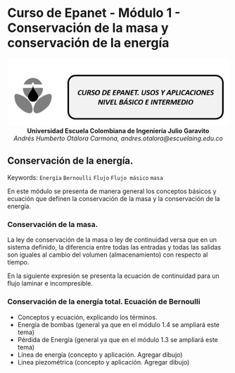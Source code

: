 # Curso de Epanet - Módulo 1 - Conservación de la masa y conservación de la energía 

<div align="center">
  <img src="https://github.com/AndresOtalora92/CursoEpanetBasico-Intermedio/blob/5e4e6f45e715bf4b5054fa289e045ede8dc073c9/.jpg/IconoEpanetV3.png" width="600px">
</div>

<div align="center">
<b> Universidad Escuela Colombiana de Ingeniería Julio Garavito</b>
<br><i>Andrés Humberto Otálora Carmona, andres.otalora@escuelaing.edu.co </i>
</div>

## Conservación de la energía. 
 
Keywords: `Energía` `Bernoulli` `Flujo` `Flujo másico` `masa`

En este módulo se presenta de manera general los conceptos básicos y ecuación que definen la conservación de la masa y la conservación de la energía.

### Conservación de la masa.

La ley de conservación de la masa o ley de continuidad versa que en un sistema definido, la diferencia entre todas las entradas y todas las salidas son iguales al cambio del volumen (almacenamiento) con respecto al tiempo.

En la siguiente expresión se presenta la ecuación de continuidad para un flujo laminar e incompresible.



### Conservación de la energía total. Ecuación de Bernoulli

- Conceptos y ecuación, explicando los términos.
- Energía de bombas (general ya que en el módulo 1.4 se ampliará este  tema)
- Pérdida de Energía (general ya que en el módulo 1.3 se ampliará este  tema)
- Línea de energía (concepto y aplicación. Agregar dibujo)
- Linea piezométrica (concepto y aplicación. Agregar dibujo)


